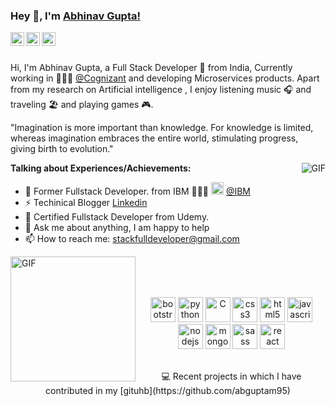 ### Hey 👋, I'm [Abhinav Gupta!](https://github.com/abguptam95)


<a href="https://www.linkedin.com/in/abguptam/">
  <img align="left" alt="Abhinav's LinkdeIN" width="22px" src="https://cdn.jsdelivr.net/npm/simple-icons@v3/icons/linkedin.svg" />
</a>
<a href="https://www.instagram.com/abhinavg171/">
  <img align="left" alt="Abhinav's Instagram" width="22px" src="https://cdn.jsdelivr.net/npm/simple-icons@v3/icons/instagram.svg" />
</a>
<a href="https://www.facebook.com/abguptam/">
  <img align="left" alt="Abhinav's Medium" width="22px" src="https://cdn.jsdelivr.net/npm/simple-icons@3.11.0/icons/facebook.svg" />
</a>
<br />
<br />

Hi, I'm Abhinav Gupta, a Full Stack Developer   🚀 from India, Currently working  in 🙍🏽‍♂️ [@Cognizant](https://www.cognizant.com/) and developing Microservices products.
Apart from my research on Artificial intelligence , I enjoy listening music 🎧 and traveling 🏖️ and playing games 🎮.

"Imagination is more important than knowledge. For knowledge is limited, whereas imagination embraces the entire world, stimulating progress, giving birth to evolution." 

  <img align="right" alt="GIF" src="https://media.giphy.com/media/CVtNe84hhYF9u/giphy.gif" />


**Talking about Experiences/Achievements:**

- 🥇 Former  Fullstack Developer. from IBM 👨🏽‍💻 <code><img height="20" src="https://github.com/aniruddhachoudhury/Credit-Risk-Model/blob/master/Wells_Fargo_Bank_logotype_logo_3D.jpg"></code> [@IBM](https://www.ibm.com/in-en)
- ⚡️  Techinical Blogger [Linkedin](https://www.linkedin.com/in/abguptam/)
- 🤝 Certified Fullstack Developer from Udemy.
- 💬 Ask me about anything, I am happy to help
- 📫 How to reach me: stackfulldeveloper@gmail.com

&nbsp;
<img align="left" height = "200px" width = "200px" alt="GIF" src = "https://media.giphy.com/media/Y0b2MpUTfnrUa3jIM7/giphy.gif">
<br>
<br>
<br>
<p align="center"> <img src="https://devicons.github.io/devicon/devicon.git/icons/bootstrap/bootstrap-plain.svg" alt="bootstrap"  width="40" height="40"/>
 <img src= "https://icongr.am/devicon/python-original.svg?size=128&color=currentColor" alt="python"  width="40" height="40"/>
  <img src="https://icongr.am/devicon/c-original.svg?size=128&color=currentColor" alt="C"  width="40" height="40"/>
  <img src="https://devicons.github.io/devicon/devicon.git/icons/css3/css3-original-wordmark.svg" alt="css3"  width="40" height="40"/>
 <img src="https://devicons.github.io/devicon/devicon.git/icons/html5/html5-original-wordmark.svg" alt="html5"  width="40" height="40"/>  <img src="https://devicons.github.io/devicon/devicon.git/icons/javascript/javascript-original.svg" alt="javascript"  width="40" height="40"/>
 <img src = "https://icongr.am/devicon/nodejs-original-wordmark.svg?size=128&color=currentColor" alt="nodejs"  width="40" height="40"/>
  
 
  <img src="https://icongr.am/devicon/mongodb-original.svg?size=128&color=currentColor" alt="mongodb" width="40" height="40"/>
  <img src="https://devicons.github.io/devicon/devicon.git/icons/sass/sass-original.svg" alt="sass"  width="40" height="40"/>
<img src="https://devicons.github.io/devicon/devicon.git/icons/react/react-original-wordmark.svg" alt="react" width="40" height="40"/>
<br>
<br>
<p align="center"> 
💻 Recent projects in which I have contributed in my [gituhb](https://github.com/abguptam95)




